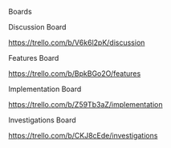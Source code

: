 Boards

Discussion Board

https://trello.com/b/V6k6l2pK/discussion

Features Board

https://trello.com/b/BpkBGo2O/features

Implementation Board

https://trello.com/b/Z59Tb3aZ/implementation

Investigations Board

https://trello.com/b/CKJ8cEde/investigations

